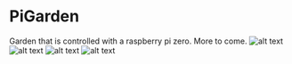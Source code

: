 # PiGarden
Garden that is controlled with a raspberry pi zero. More to come.
![alt text](https://raw.github.com/ataffe/smartGarden/Dev/Infographic.png) 
![alt text](https://raw.github.com/ataffe/smartGarden/master/infographic/Elastic_Stack_Logo.jpg) 
![alt text](https://raw.github.com/ataffe/smartGarden/master/infographic/Python_Logo.png)
![alt text](https://raw.github.com/ataffe/smartGarden/master/infographic/RPI_Logo.png)
